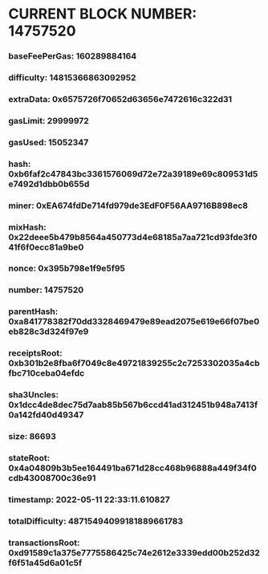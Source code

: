 # CURRENT BLOCK NUMBER: 14757520

### baseFeePerGas: 160289884164
### difficulty: 14815366863092952
### extraData: 0x6575726f70652d63656e7472616c322d31
### gasLimit: 29999972
### gasUsed: 15052347
### hash: 0xb6faf2c47843bc3361576069d72e72a39189e69c809531d5e7492d1dbb0b655d
### miner: 0xEA674fdDe714fd979de3EdF0F56AA9716B898ec8
### mixHash: 0x22deee5b479b8564a450773d4e68185a7aa721cd93fde3f041f6f0ecc81a9be0
### nonce: 0x395b798e1f9e5f95
### number: 14757520
### parentHash: 0xa841778382f70dd3328469479e89ead2075e619e66f07be0eb828c3d324f97e9
### receiptsRoot: 0xb301b2e8fba6f7049c8e49721839255c2c7253302035a4cbfbc710ceba04efdc
### sha3Uncles: 0x1dcc4de8dec75d7aab85b567b6ccd41ad312451b948a7413f0a142fd40d49347
### size: 86693
### stateRoot: 0x4a04809b3b5ee164491ba671d28cc468b96888a449f34f0cdb43008700c36e91
### timestamp: 2022-05-11 22:33:11.610827
### totalDifficulty: 48715494099181889661783
### transactionsRoot: 0xd91589c1a375e7775586425c74e2612e3339edd00b252d32f6f51a45d6a01c5f
